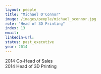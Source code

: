 ```yaml
---
layout: people
title: "Michael O'Connor"
image: /images/people/michael_oconnor.jpg
role: "Head of 3D Printing"
index: 13
email:
linkedin-url:
status: past_executive
year: 2014
---
```

2014 Co-Head of Sales
<br>2014 Head of 3D Printing

